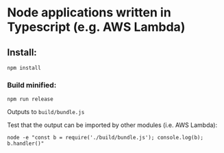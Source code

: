 # Node applications written in Typescript (e.g. AWS Lambda)

## Install:

	npm install

### Build minified:

	npm run release

Outputs to `build/bundle.js`

Test that the output can be imported by other modules (i.e. AWS Lambda):

```
node -e "const b = require('./build/bundle.js'); console.log(b); b.handler()"
```
